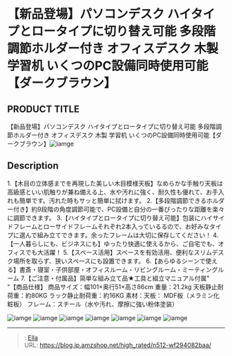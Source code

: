 # 【新品登場】パソコンデスク ハイタイプとロータイプに切り替え可能 多段階調節ホルダー付き オフィスデスク 木製 学習机 いくつのPC設備同時使用可能【ダークブラウン】


## PRODUCT TITLE 

【新品登場】パソコンデスク ハイタイプとロータイプに切り替え可能 多段階調節ホルダー付き オフィスデスク 木製 学習机 いくつのPC設備同時使用可能【ダークブラウン】![iamge](https://b2bfiles1.gigab2b.cn/image/wkseller/301/20220801_fd49773685b09d403859b9826c4dac69.jpg)

## Description

1.【木目の立体感までを再現した美しい木目模様天板】なめらかな手触り天板は高級感といい肌触りが兼ね備える上、水や汚れに強く、耐久性も優れて、お手入れも簡単です。汚れた時もサッと簡単に拭けます。
2.【多段階調節できるホルダー付き】約9段階の角度調節可能で、PC設備と自分の一番ぴったりな距離を楽々に調節できます。
3.【ハイタイプとロータイプに切り替え可能】包装にハイサイドフレームとローサイドフレームそれぞれ2本入っているるので、お好みなタイプに選んで組み立てできます。余ったフレームは大切に保存してください！
4.【一人暮らしにも、ビジネスにも】ゆったり快適に使えるから、ご自宅でも、オフィスでも大活躍！
5.【スペース活用】スペースを有効活用、便利なスリムデスク場所を取らず、狭いスペースにも設置できます。
6.【あらゆるシーンで使える】書斎・寝室・子供部屋・オフィスルーム・リビングルーム・ミーティングルーム
7.【ご注意・付属品】简単な組み立て品★工具と組立マニュアル付属&#34;
&#34;【商品仕様】
商品サイズ：幅101×奥行51×高さ86cm
重量：21.2kg    天板静止耐荷重：約80KG  ラック静止耐荷重：約16KG
素材：天板： MDF板（メラミン化粧板） フレーム：スチール（水や汚れ、摩擦に強い粉体塗装）


![iamge](https://b2bfiles1.gigab2b.cn/image/wkseller/301/20220801_de0b45a72fcc57a58e8712efa6613508.jpg)
![iamge](https://b2bfiles1.gigab2b.cn/image/wkseller/301/20220801_8a1cd1692503e0e0ee4074c104908f11.jpg)
![iamge](https://b2bfiles1.gigab2b.cn/image/wkseller/301/20220926_a6978ed0a78a4cf4732aa920c4892539.jpg)
![iamge](https://b2bfiles1.gigab2b.cn/image/wkseller/301/20220926_c2a9a6ec60861113faf0bc8df3841ec6.jpg)
![iamge](https://b2bfiles1.gigab2b.cn/image/wkseller/301/20220926_f2aef60bfb7c4dc368aecf93815cdaf1.jpg)
![iamge](https://b2bfiles1.gigab2b.cn/image/wkseller/301/20220926_f235581557c94567c7776dbbfc1a2219.jpg)
![iamge](https://b2bfiles1.gigab2b.cn/image/wkseller/301/20220926_e39d0f9badd15e6b03fdc2439301cc0b.jpg)


---

> : [Ella](https://blog.jp.amzshop.net/)  
> URL: https://blog.jp.amzshop.net/high_rated/n512-wf294082baa/  

